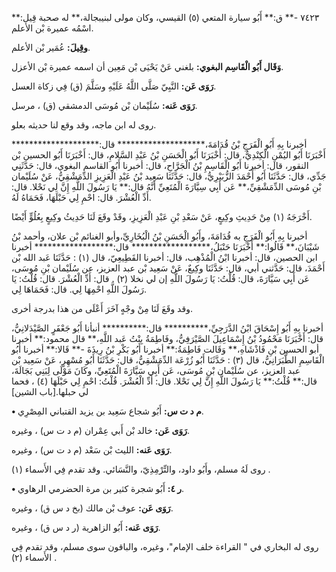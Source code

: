 ٧٤٢٣ -** ق:** أَبُو سيارة المتعي (٥) القيسي، وكان مولى لبنيبجالة،** له صحبة قِيل:** اسْمُه عميرة بْن الأعلم.

**وقِيلَ:** عُمَير بْن الأعلم.

**وَقَال أَبُو الْقَاسِم البغوي:** بلغني عَنْ يَحْيَى بْن مَعِين أن اسمه عميرة بْن الأعزل.

**رَوَى عَن:** النَّبِيّ صَلَّى اللَّهُ عَلَيْهِ وسَلَّمَ (ق) فِي زكاة العسل.

**رَوَى عَنه:** سُلَيْمان بْن مُوسَى الدمشقي (ق) ، مرسل.

روى له ابن ماجه، وقد وقع لنا حديثه بعلو.

أخبرنا بِهِ أَبُو الْفَرَجِ بْنُ قُدَامَةَ،******************** قال:******************** أَخْبَرَنَا أَبُو اليُمْنِ الْكِنْدِيُّ، قال: أَخْبَرَنَا أَبُو الْحَسَنِ بْنُ عَبْدِ السَّلامِ، قال: أَخْبَرَنَا أَبُو الحسين بْن النقور، قال: أخبرنا أَبُو الْقَاسِمِ بْنُ الْجَرَّاحِ، قال: أخبرنا أَبُو القاسم البغوي، قال: حَدَّثَنِي جَدِّي، قال: حَدَّثَنَا أَبُو أَحْمَدَ الزُّبَيْرِيُّ، قال: حَدَّثَنَا سَعِيد بْنُ عَبْدِ الْعَزِيزِ الدِّمَشْقِيُّ، عَنْ سُلَيْمان بْنِ مُوسَى الدِّمَشْقِيِّ،** عَن أَبِي سِيَّارَةَ الْمُتَعِيِّ أَنَّهُ قال:** يَا رَسُولَ اللَّهِ إِنَّ لِي نَحْلا. قال: أَدِّ الْعُشْرَ. قال: احْمِ لِي حَبْلَهَا، فَحَمَاهُ لَهُ.

أَخْرَجَهُ (١) مِنْ حَدِيثِ وكِيعٍ، عَنْ سَعْدِ بْنِ عَبْدِ الْعَزِيزِ، وقَدْ وقَعَ لَنَا حَدِيثُ وكِيعٍ بِعُلُوٍّ أَيْضًا.

أخبرنا بِهِ أَبُو الْفَرَجِ به قُدَامَةَ، وأَبُو الْحَسَنِ بْنُ الْبُخَارِيِّ،وأبو الغنائم بْن علان، وأحمد بْنُ شَيْبَانَ،** قَالُوا:** أَخْبَرَنَا حَنْبَلُ،****************** قال:****************** أخبرنا ابن الحصين، قال: أخبرنا ابْنُ الْمُذْهِب، قال: أخبرنا القَطِيعِيّ، قال (١) : حَدَّثَنَا عَبد الله بْن أَحْمَدَ، قال: حَدَّثني أبي، قال: حَدَّثَنَا وكِيعٌ، عَنْ سَعِيد بْن عبد العزيز، عن سُلَيْمان بْنِ مُوسَى، عَن أَبِي سَيَّارَةَ، قال: قُلْتُ: يَا رَسُولَ اللَّهِ إن لي نخلا (٢) . قال: أَدِّ الْعُشْرَ. قال: قُلْتُ: يَا رَسُولَ اللَّهِ احْمِهَا لِي. قال: فَحَمَاهَا لِي.

وقد وقَعَ لَنَا مِنْ وجْهٍ آخَرَ أَعْلَى من هذا بدرجة أخرى.

أخبرنا بِهِ أَبُو إِسْحَاقَ ابْنُ الدَّرَجِيِّ،********** قال:********** أنبأنا أَبُو جَعْفَرٍ الصَّيْدَلانِيُّ، قال: أَخْبَرَنَا مَحْمُودُ بْنُ إِسْمَاعِيلَ الصَّيْرَفِيُّ، وفَاطِمَةُ بِنْتُ عَبد اللَّهِ،** قال محمود:** أخبرنا أبو الحسين بْنِ فَاذْشَاهِ،** وَقَالت فَاطِمَةُ:** أخبرنا أَبُو بَكْرِ بْنُ رِيذَةَ -** قَالا:** أخبرنا أَبُو الْقَاسِمِ الطَّبَرَانِيُّ، قال (٣) : حَدَّثَنَا أَبُو زُرْعَة الدِّمَشْقِيُّ، قال: حَدَّثَنَا أَبُو مُسْهِرٍ، عَنْ سَعِيد بْن عبد العزيز، عن سُلَيْمان بْنِ مُوسَى، عَن أَبِي سَيَّارَةَ الْمُتَعِيِّ، وكَانَ مَوْلَى لِبَنِي بَجَالَةَ، قال:** قُلْتُ:** يَا رَسُولَ اللَّهِ إِنَّ لِي نَحْلا. قال: أَدِّ الْعُشْرَ. قُلْتُ: احْمِ لِي حَبْلَهَا (٤) ، فحما لي حبلها.[باب الشين]

**• م د ت س:** أَبُو شجاع سَعِيد بن يزيد القتباني المِصْرِي.

**رَوَى عَن:** خالد بْن أَبي عِمْران (م د ت س) ، وغيره.

**رَوَى عَنه:** الليث بْن سَعْد (م د ت س) ، وغيره.

روى لَهُ مسلم، وأَبُو داود، والتِّرْمِذِيّ، والنَّسَائي. وقد تقدم فِي الأَسماء (١) .

**• ر ٤:** أَبُو شجرة كثير بن مرة الحضرمي الرهاوي.

**رَوَى عَن:** عوف بْن مالك (بخ د س ق) ، وغيره.

**رَوَى عَنه:** أَبُو الزاهرية (ر د س ق) ، وغيره.

روى له البخاري في " القراءة خلف الإمام"، وغيره، والباقون سوى مسلم، وقد تقدم فِي الأَسماء (٢) .